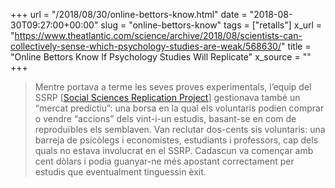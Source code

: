 +++
url = "/2018/08/30/online-bettors-know.html"
date = "2018-08-30T09:27:00+00:00"
slug = "online-bettors-know"
tags = ["retalls"]
x_url = "https://www.theatlantic.com/science/archive/2018/08/scientists-can-collectively-sense-which-psychology-studies-are-weak/568630/"
title = "Online Bettors Know If Psychology Studies Will Replicate"
x_source = ""
+++


> Mentre portava a terme les seves proves experimentals, l’equip del SSRP [[Social Sciences Replication Project](http://www.socialsciencesreplicationproject.com/)] gestionava també un “mercat predictiu”: una borsa en la qual els voluntaris podien comprar o vendre “accions” dels vint-i-un estudis, basant-se en com de reproduïbles els semblaven. Van reclutar dos-cents sis voluntaris: una barreja de psicòlegs i economistes, estudiants i professors, cap dels quals no estava involucrat en el SSRP. Cadascun va començar amb cent dòlars i podia guanyar-ne més apostant correctament per estudis que eventualment tinguessin èxit.

